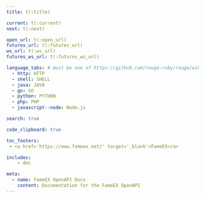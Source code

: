 ```yaml
---
title: t(:title)

current: t(:current)
next: t(:next)

open_url: t(:open_url)
futures_url: t(:futures_url)
ws_url: t(:ws_url)
futures_ws_url: t(:futures_ws_url)

language_tabs: # must be one of https://github.com/rouge-ruby/rouge/wiki/List-of-supported-languages-and-lexers
  - http: HTTP
  - shell: SHELL
  - java: JAVA
  - go: GO
  - python: PYTHON
  - php: PHP
  - javascript--node: Node.js

search: true

code_clipboard: true

toc_footers:
 - <a href='https://www.fameex.net/' target='_blank'>FameEX</a>

includes:
    - doc

meta:
  - name: FameEX OpenAPI Docs
    content: Documentation for the FameEX OpenAPI
---
```

